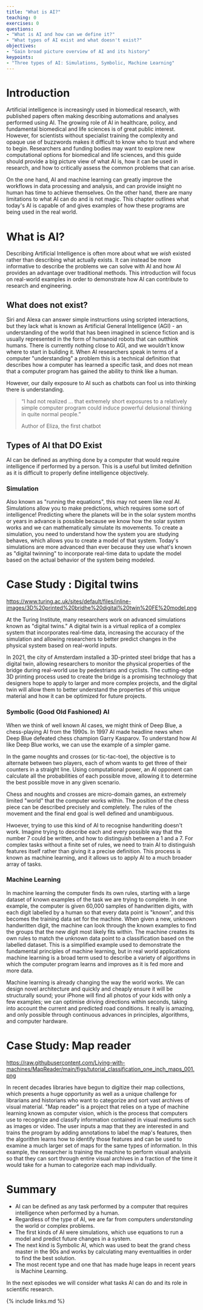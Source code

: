 ```yaml
---
title: "What is AI?"
teaching: 0
exercises: 0
questions:
- "What is AI and how can we define it?"
- "What types of AI exist and what doesn't exist?"
objectives:
- "Gain broad picture overview of AI and its history"
keypoints:
- "Three types of AI: Simulations, Symbolic, Machine Learning"
---
```


# Introduction

Artificial intelligence is increasingly used in biomedical research, with published papers often making describing automations and analyses performed using AI. The growing role of AI in healthcare, policy, and fundamental biomedical and life sciences is of great public interest. However, for scientists without specialist training the complexity and opaque use of buzzwords makes it difficult to know who to trust and where to begin. Researchers and funding bodies may want to explore new computational options for biomedical and life sciences, and this guide should provide a big picture view of what AI is, how it can be used in research, and how to critically assess the common problems that can arise. 

On the one hand, AI and machine learning can greatly improve the workflows in data processing and analysis, and can provide insight no human has time to achieve themselves. On the other hand, there are many limitations to what AI can do and is not magic. This chapter outlines what today's AI is capable of and gives examples of how these programs are being used in the real world.

# What is AI?

Describing Artificial Intelligence is often more about what we *wish* existed rather than describing what actually exists. It can instead be more informative to describe the problems we can solve with AI and how AI provides an advantage over traditional methods. This introduction will focus on real-world examples in order to demonstrate how AI can contribute to research and engineering.

## What does not exist?

Siri and Alexa can answer simple instructions using scripted interactions, but they lack what is known as Artificial General Intelligence (AGI) - an understanding of the world that has been imagined in science fiction and is usually represented in the form of humanoid robots that can outthink humans. There is currently nothing close to AGI, and we wouldn't know where to start in building it. When AI researchers speak in terms of a computer "understanding" a problem this is a technical definition that describes how a computer has learned a specific task, and does not mean that a computer program has gained the ability to think like a human.

However, our daily exposure to AI such as chatbots can fool us into thinking there is understanding. 

> “I had not realized ... that extremely short exposures to a relatively simple computer program could induce powerful delusional thinking in quite normal people.”
>
> Author of Eliza, the first chatbot

## Types of AI that DO Exist

AI can be defined as anything done by a computer that would require intelligence if performed by a person. This is a useful but limited definition as it is difficult to properly define intelligence objectively. 

### Simulation

Also known as "running the equations", this may not seem like *real* AI. Simulations allow you to make predictions, which requires some sort of intelligence! Predicting where the planets will be in the solar system months or years in advance is possible because we know how the solar system works and we can mathematically simulate its movements. To create a simulation, you need to understand how the system you are studying behaves, which allows you to create a model of that system. Today's simulations are more advanced than ever because they use what's known as "digital twinning" to incorporate real-time data to update the model based on the actual behavior of the system being modeled.

# Case Study : Digital twins

https://www.turing.ac.uk/sites/default/files/inline-images/3D%20printed%20bridhe%20digital%20twin%20FE%20model.png

At the Turing Institute, many researchers work on advanced simulations known as "digital twins." A digital twin is a virtual replica of a complex system that incorporates real-time data, increasing the accuracy of the simulation and allowing researchers to better predict changes in the physical system based on real-world inputs.

In 2021, the city of Amsterdam installed a 3D-printed steel bridge that has a digital twin, allowing researchers to monitor the physical properties of the bridge during real-world use by pedestrians and cyclists. The cutting-edge 3D printing process used to create the bridge is a promising technology that designers hope to apply to larger and more complex projects, and the digital twin will allow them to better understand the properties of this unique material and how it can be optimized for future projects. 

### Symbolic (Good Old Fashioned) AI

When we think of well known AI cases, we might think of Deep Blue, a chess-playing AI from the 1990s. In 1997 AI made headline news when Deep Blue defeated chess champion Garry Kasparov. To understand how AI like Deep Blue works, we can use the example of a simpler game. 

In the game noughts and crosses (or tic-tac-toe), the objective is to alternate between two players, each of whom wants to get three of their counters in a straight line. Using computational power, an AI opponent can calculate all the probabilities of each possible move, allowing it to determine the best possible move in any given scenario.

Chess and noughts and crosses are micro-domain games, an extremely limited "world" that the computer works within. The position of the chess piece can be described precisely and completely. The rules of the movement and the final end goal is well defined and unambiguous. 

Hwoever, trying to use this kind of AI to recognise handwriting doesn't work. Imagine trying to describe each and every possible way that the number 7 could be written, and how to distinguish between a 1 and a 7. For complex tasks without a finite set of rules, we need to train AI to distinguish features itself rather than giving it a precise definition. This process is known as machine learning, and it allows us to apply AI to a much broader array of tasks. 

### Machine Learning

In machine learning the computer finds its own rules, starting with a large dataset of known examples of the task we are trying to complete. In one example, the computer is given 60,000 samples of handwritten digits, with each digit labelled by a human so that every data point is "known", and this becomes the training data set for the machine. When given a new, unknown handwritten digit, the machine can look through the known examples to find the groups that the new digit most likely fits within. The machine creates its own rules to match the unknown data point to a classification based on the labelled dataset. This is a simplified example used to demonstrate the fundamental principles of machine learning, but in real world applications machine learning is a broad term used to describe a variety of algorithms in which the computer program learns and improves as it is fed more and more data.

Machine learning is already changing the way the world works. We can design novel architecture and quickly and cheaply ensure it will be structurally sound; your iPhone will find all photos of your kids with only a few examples; we can optimise driving directions within seconds, taking into account the current and predicted road conditions. It really is amazing, and only possible through continuous advances in principles, algorithms, and computer hardware.

# Case Study: Map reader

https://raw.githubusercontent.com/Living-with-machines/MapReader/main/figs/tutorial_classification_one_inch_maps_001.png

In recent decades libraries have begun to digitize their map collections, which presents a huge opportunity as well as a unique challenge for librarians and historians who want to categorize and sort vast archives of visual material. "Map reader" is a project that relies on a type of machine learning known as computer vision, which is the process that computers use to recognize and classify information contained in visual mediums such as images or video. The user inputs a map that they are interested in and trains the program by adding annotations to label the map's features, then the algorithm learns how to identify those features and can be used to examine a much larger set of maps for the same types of information. In this example, the researcher is training the machine to perform visual analysis so that they can sort through entire visual archives in a fraction of the time it would take for a human to categorize each map individually. 

# Summary

- AI can be defined as any task performed by a computer that requires intelligence when performed by a human. 
- Regardless of the type of AI, we are far from computers *understanding* the world or complex problems. 
- The first kinds of AI were simulations, which use equations to run a model and predict future changes in a system. 
- The next kind is Symbolic AI, which was used to beat the grand chess master in the 90s and works by calculating many eventualities in order to find the best solution. 
- The most recent type and one that has made huge leaps in recent years is Machine Learning.  

In the next episodes we will consider what tasks AI can do and its role in scientific research.

{% include links.md %}
